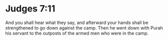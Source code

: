 # Judges 7:11

And you shall hear what they say, and afterward your hands shall be strengthened to go down against the camp. Then he went down with Purah his servant to the outposts of the armed men who were in the camp.
